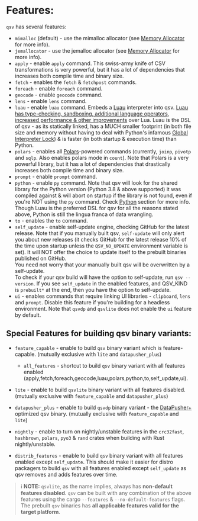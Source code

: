 # Features:

`qsv` has several features:

* `mimalloc` (default) - use the mimalloc allocator (see [Memory Allocator](./PERFORMANCE.md#memory-allocator) for more info).
* `jemallocator` - use the jemalloc allocator (see [Memory Allocator](./PERFORMANCE.md#memory-allocator) for more info).
* `apply` - enable `apply` command. This swiss-army knife of CSV transformations is very powerful, but it has a lot of dependencies that increases both compile time and binary size.
* `fetch` - enables the `fetch` & `fetchpost` commands.
* `foreach` - enable `foreach` command.
* `geocode` - enable `geocode` command.
* `lens` - enable `lens` command.
* `luau` - enable `luau` command. Embeds a [Luau](https://luau-lang.org) interpreter into qsv. [Luau has type-checking, sandboxing, additional language operators, increased performance & other improvements](https://luau-lang.org/2022/11/04/luau-origins-and-evolution.html) over Lua. Luau is the DSL of qsv - as its statically linked, has a MUCH smaller footprint (in both file size and memory without having to deal with Python's infamous [Global Interpreter Lock](https://wiki.python.org/moin/GlobalInterpreterLock)) & is faster (in both startup & execution time) than Python.
* `polars` - enables all [Polars](https://pola.rs)-powered commands (currently, `joinp`, `pivotp` and `sqlp`. Also enables polars mode in `count`). Note that Polars is a very powerful library, but it has a lot of dependencies that drastically increases both compile time and binary size.
* `prompt` - enable `prompt` command.
* `python` - enable `py` command. Note that qsv will look for the shared library for the Python version (Python 3.8 & above supported) it was compiled against & will abort on startup if the library is not found, even if you're NOT using the `py` command. Check [Python](#python) section for more info. Though Luau is the preferred DSL for qsv for all the reasons stated above, Python is still the lingua franca of data wrangling.
* `to` - enables the `to` command.
* `self_update` - enable self-update engine, checking GitHub for the latest release. Note that if you manually built qsv, `self-update` will only alert you about new releases (it checks GitHub for the latest release 10% of the time upon startup unless the `QSV_NO_UPDATE` environment variable is set). It will NOT offer the choice to update itself to the prebuilt binaries published on GitHub.  
You need not worry that your manually built qsv will be overwritten by a self-update.  
To check if your qsv build will have the option to self-update, run `qsv --version`. If you see `self_update` in the enabled features, and QSV_KIND is `prebuilt*` at the end, then you have the option to self-update.
* `ui` - enables commands that require linking UI libraries - `clipboard`, `lens` and `prompt`. Disable this feature if you're building for a headless environment. Note that `qsvdp` and `qsvlite` does not enable the `ui` feature by default.

## Special Features for building qsv binary variants:

* `feature_capable` - enable to build `qsv` binary variant which is feature-capable. (mutually exclusive with `lite` and `datapusher_plus`)
  * `all_features` - shortcut to build `qsv` binary variant with all features enabled (apply,fetch,foreach,geocode,luau,polars,python,to,self_update,ui).

* `lite` - enable to build `qsvlite` binary variant with all features disabled. (mutually exclusive with `feature_capable` and `datapusher_plus`)
* `datapusher_plus` - enable to build `qsvdp` binary variant - the [DataPusher+](https://github.com/dathere/datapusher-plus) optimized qsv binary. (mutually exclusive with `feature_capable` and `lite`)
* `nightly` - enable to turn on nightly/unstable features in the `crc32fast`, `hashbrown`, `polars`, `pyo3` & `rand` crates when building with Rust nightly/unstable.
* `distrib_features` - enable to build `qsv` binary variant with all features enabled except `self_update`. This should make it easier for distro packagers to build `qsv` with all features enabled except `self_update` as qsv removes and adds features over time.

> ℹ️ **NOTE:** `qsvlite`, as the name implies, always has **non-default features disabled**. `qsv` can be built with any combination of the above features using the cargo `--features` & `--no-default-features` flags. The prebuilt `qsv` binaries has **all applicable features valid for the target platform**.
